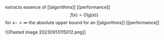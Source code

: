 extracts essence of [[algorithms]] [[performance]]
$$f(x)=O(g(x))$$ for $x->\infty$
the absolute upper bound for an [[algorithms]] [[performance]]

![[Pasted image 20230913115012.png]]